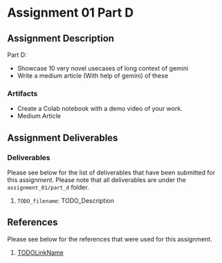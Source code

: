 # Assignment 01 Part D

## Assignment Description

Part D:

- Showcase 10 very novel usecases of long context of gemini
- Write a medium article (With help of gemini) of these

### Artifacts

- Create a Colab notebook with a demo video of your work.
- Medium Article

## Assignment Deliverables

### Deliverables

Please see below for the list of deliverables that have been submitted for this assignment. Please note that all deliverables are under the `assignment_01/part_d` folder.

1. `TODO_filename`: TODO_Description

## References

Please see below for the references that were used for this assignment.

1. [TODOLinkName](TODOLinkUrl)
